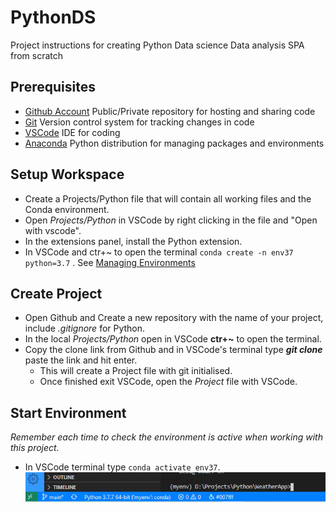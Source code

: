 # PythonDS
Project instructions for creating Python Data science Data analysis SPA from scratch
## Prerequisites
- [Github Account](https://github.com/) Public/Private repository for hosting and sharing code
- [Git](https://git-scm.com/) Version control system for tracking changes in code
- [VSCode](https://code.visualstudio.com/) IDE for coding
- [Anaconda](https://www.anaconda.com/products/individual) Python distribution for managing packages and environments
## Setup Workspace
- Create a Projects/Python file that will contain all working files and the Conda environment.
- Open *Projects/Python* in VSCode by right clicking in the file and "Open with vscode".
- In the extensions panel, install the Python extension.
- In VSCode and ctr+~ to open the terminal `conda create -n env37 python=3.7` . See [Managing Environments](https://docs.conda.io/projects/conda/en/latest/user-guide/tasks/manage-environments.html)
## Create Project
- Open Github and Create a new repository with the name of your project, include *.gitignore* for Python.
- In the local *Projects/Python* open in VSCode **ctr+~** to open the terminal.
- Copy the clone link from Github and in VSCode's terminal type ***git clone***  paste the link and hit enter.
    - This will create a Project file with git initialised.
    - Once finished exit VSCode, open the *Project* file with VSCode.
## Start Environment
*Remember each time to check the environment is active when working with this project.*
- In VSCode terminal type `conda activate env37`.
![Active environment](https://github.com/BCusack/PythonDS/blob/main/env.PNG)


